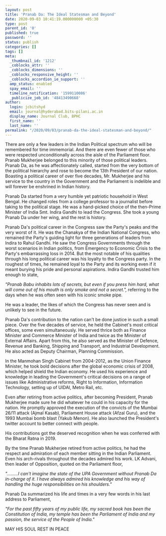 ```yaml
---
layout: post
title: 'Pranab Da: The Ideal Statesman and Beyond'
date: 2020-09-03 10:41:19.000000000 +05:30
type: post
parent_id: '0'
published: true
password: ''
status: publish
categories: []
tags: []
meta:
  _thumbnail_id: '1212'
  _coblocks_attr: ''
  _coblocks_dimensions: ''
  _coblocks_responsive_height: ''
  _coblocks_accordion_ie_support: ''
  amp_status: enabled
  spay_email: ''
  timeline_notification: '1599110086'
  _publicize_job_id: '48413490668'
author:
  login: jcbitshyd
  email: journal@hyderabad.bits-pilani.ac.in
  display_name: Journal Club, BPHC
  first_name: ''
  last_name: ''
permalink: "/2020/09/03/pranab-da-the-ideal-statesman-and-beyond/"
---
```

<p><!-- wp:paragraph --></p>
<p>There are only a few leaders in the Indian Political spectrum who will be remembered for time immemorial. And there are even fewer of those who were respected unconditionally across the aisle of the Parliament floor. Pranab Mukherjee belonged to this minority of those political leaders. Pranab Da, as he was affectionately called, started from the very bottom of the political hierarchy and rose to become the 13th President of our nation. Boasting a political career of over five decades, Mr. Mukherjee and his service to the country in the Government and the Parliament is indelible and will forever be enshrined in Indian history.</p>
<p><!-- /wp:paragraph --></p>
<p><!-- wp:paragraph --></p>
<p>Pranab Da started from a very humble yet patriotic household in West Bengal. He changed roles from a college professor to a journalist before taking to the political stage. He was a hand-picked choice of the then-Prime Minister of India Smt. Indira Gandhi to lead the Congress. She took a young Pranab Da under her wing, and the rest is history.&nbsp;&nbsp;&nbsp;</p>
<p><!-- /wp:paragraph --></p>
<p><!-- wp:paragraph --></p>
<p>Pranab Da's political career in the Congress saw the Party's peaks and the very worst of it. He was the Chanakya of the Indian National Congress, who remained the Party's guiding light for three generations of leaders from Indira to Rahul Gandhi. He saw the Congress Governments through the worst scenarios in Indian politics, from Emergency to Economic Crisis to the Party's embarrassing loss in 2014. But the most notable of his qualities through his long political career was his loyalty to the Congress party. In the roughest of times, he remained loyal to the Party and its working even if it meant burying his pride and personal aspirations. Indira Gandhi trusted him enough to state,</p>
<p><!-- /wp:paragraph --></p>
<p><!-- wp:paragraph --></p>
<p><em>"Pranab Babu inhabits lots of secrets, but even if you press him hard, what will come out of his mouth is only smoke and not a secret.", </em>referring to the days when he was often seen with his iconic smoke pipe.&nbsp;</p>
<p><!-- /wp:paragraph --></p>
<p><!-- wp:paragraph --></p>
<p>He was a leader, the likes of which the Congress has never seen and is unlikely to see in the future.</p>
<p><!-- /wp:paragraph --></p>
<p><!-- wp:paragraph --></p>
<p>Pranab Da's contribution to the nation can't be done justice in such a small piece. Over the five decades of service, he held the Cabinet's most critical offices, some even simultaneously. He served thrice both as Finance Minister and Commerce Minister of India and twice as the Minister of External Affairs. Apart from this, he also served as the Minister of Defence, Revenue and Banking, Shipping and Transport, and Industrial Development. He also acted as Deputy Chairman, Planning Commission.&nbsp;</p>
<p><!-- /wp:paragraph --></p>
<p><!-- wp:paragraph --></p>
<p>In the Manmohan Singh Cabinet from 2004-2012, as the Union Finance Minister, he took bold decisions after the global economic crisis of 2008, which helped shield the Indian economy. He used his experience and knowledge in leading the Government's critical decisions on a range of issues like Administrative reforms, Right to Information, Information Technology, setting up of UIDAI, Metro Rail, etc.</p>
<p><!-- /wp:paragraph --></p>
<p><!-- wp:paragraph --></p>
<p>Even after retiring from active politics, after becoming President, Pranab Mukherjee made sure he did whatever he could in his capacity for the nation. He promptly approved the execution of the convicts of the Mumbai 26/11 attack (Ajmal Kasab), Parliament House attack (Afzal Guru), and the 1993 Mumbai bomb blast (Yakub Menon). He also launched the President's twitter account to better connect with people.</p>
<p><!-- /wp:paragraph --></p>
<p><!-- wp:paragraph --></p>
<p>His contributions got the deserved recognition when he was conferred with the Bharat Ratna in 2019.</p>
<p><!-- /wp:paragraph --></p>
<p><!-- wp:paragraph --></p>
<p>By the time Pranab Mukherjee retired from active politics, he had the respect and admiration of each member sitting in the Indian Parliament. Even his arch-rivals throughout the decades admired his work. LK Advani, then leader of Opposition, quoted on the Parliament floor,&nbsp;</p>
<p><!-- /wp:paragraph --></p>
<p><!-- wp:paragraph --></p>
<p><em>".........I can't imagine the state of the UPA Government without Pranab Da in-charge of it. I have always admired his knowledge and his way of handling the huge responsibilities on his shoulders."&nbsp;</em></p>
<p><!-- /wp:paragraph --></p>
<p><!-- wp:paragraph --></p>
<p>Pranab Da summarized his life and times in a very few words in his last address to Parliament,</p>
<p><!-- /wp:paragraph --></p>
<p><!-- wp:paragraph --></p>
<p><em>"For the past fifty years of my public life, my sacred book has been the Constitution of India, my temple has been the Parliament of India and my passion, the service of the People of India."</em></p>
<p><!-- /wp:paragraph --></p>
<p><!-- wp:paragraph --></p>
<p>MAY HIS SOUL REST IN PEACE</p>
<p><!-- /wp:paragraph --></p>
